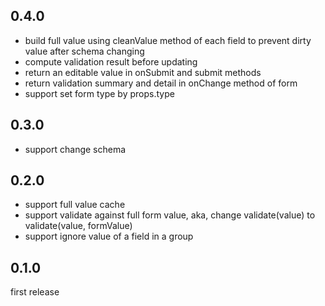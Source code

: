 ## 0.4.0
- build full value using cleanValue method of each field to prevent dirty value after schema changing
- compute validation result before updating
- return an editable value in onSubmit and submit methods
- return validation summary and detail in onChange method of form
- support set form type by props.type

## 0.3.0
- support change schema

## 0.2.0
- support full value cache
- support validate against full form value, aka, change validate(value) to validate(value, formValue)
- support ignore value of a field in a group

## 0.1.0
first release
